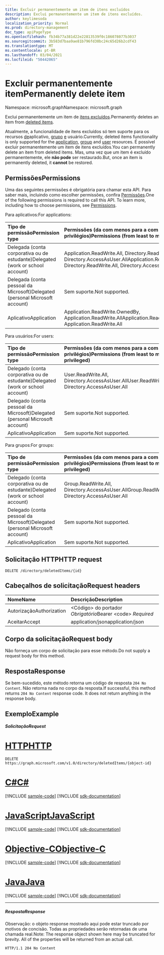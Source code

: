 ```yaml
---
title: Excluir permanentemente um item de itens excluídos
description: Exclui permanentemente um item de itens excluídos.
author: keylimesoda
localization_priority: Normal
ms.prod: directory-management
doc_type: apiPageType
ms.openlocfilehash: fb34b77a381d22e22813539f0c186078077b3037
ms.sourcegitcommit: 3b583d7baa9ae81b796fd30bc24c65d26b2cdf43
ms.translationtype: MT
ms.contentlocale: pt-BR
ms.lasthandoff: 03/04/2021
ms.locfileid: "50442065"
---
```

# <a name="permanently-delete-item"></a><span data-ttu-id="a742a-103">Excluir permanentemente item</span><span class="sxs-lookup"><span data-stu-id="a742a-103">Permanently delete item</span></span>

<span data-ttu-id="a742a-104">Namespace: microsoft.graph</span><span class="sxs-lookup"><span data-stu-id="a742a-104">Namespace: microsoft.graph</span></span>

<span data-ttu-id="a742a-105">Exclui permanentemente um item de [itens excluídos](../resources/directory.md).</span><span class="sxs-lookup"><span data-stu-id="a742a-105">Permanently deletes an item from [deleted items](../resources/directory.md).</span></span>

<span data-ttu-id="a742a-106">Atualmente, a funcionalidade de itens excluídos só tem suporte para os recursos [de](../resources/application.md)aplicativo, [grupo](../resources/group.md) [e](../resources/user.md) usuário.</span><span class="sxs-lookup"><span data-stu-id="a742a-106">Currently, deleted items functionality is only supported for the [application](../resources/application.md), [group](../resources/group.md) and [user](../resources/user.md) resources.</span></span> <span data-ttu-id="a742a-107">É possível excluir permanentemente um item de itens excluídos.</span><span class="sxs-lookup"><span data-stu-id="a742a-107">You can permanently delete an item from deleted items.</span></span> <span data-ttu-id="a742a-108">Mas, uma vez que um item é excluído permanentemente, ele **não pode** ser restaurado.</span><span class="sxs-lookup"><span data-stu-id="a742a-108">But, once an item is permanently deleted, it **cannot** be restored.</span></span>

## <a name="permissions"></a><span data-ttu-id="a742a-109">Permissões</span><span class="sxs-lookup"><span data-stu-id="a742a-109">Permissions</span></span>
<span data-ttu-id="a742a-p102">Uma das seguintes permissões é obrigatória para chamar esta API. Para saber mais, incluindo como escolher permissões, confira [Permissões](/graph/permissions-reference).</span><span class="sxs-lookup"><span data-stu-id="a742a-p102">One of the following permissions is required to call this API. To learn more, including how to choose permissions, see [Permissions](/graph/permissions-reference).</span></span>

<span data-ttu-id="a742a-112">Para aplicativos:</span><span class="sxs-lookup"><span data-stu-id="a742a-112">For applications:</span></span>

|<span data-ttu-id="a742a-113">Tipo de permissão</span><span class="sxs-lookup"><span data-stu-id="a742a-113">Permission type</span></span>      | <span data-ttu-id="a742a-114">Permissões (da com menos para a com mais privilégios)</span><span class="sxs-lookup"><span data-stu-id="a742a-114">Permissions (from least to most privileged)</span></span>              |
|:--------------------|:---------------------------------------------------------|
|<span data-ttu-id="a742a-115">Delegada (conta corporativa ou de estudante)</span><span class="sxs-lookup"><span data-stu-id="a742a-115">Delegated (work or school account)</span></span> | <span data-ttu-id="a742a-116">Application.ReadWrite.All, Directory.ReadWrite.All, Directory.AccessAsUser.All</span><span class="sxs-lookup"><span data-stu-id="a742a-116">Application.ReadWrite.All, Directory.ReadWrite.All, Directory.AccessAsUser.All</span></span>    |
|<span data-ttu-id="a742a-117">Delegada (conta pessoal da Microsoft)</span><span class="sxs-lookup"><span data-stu-id="a742a-117">Delegated (personal Microsoft account)</span></span> | <span data-ttu-id="a742a-118">Sem suporte.</span><span class="sxs-lookup"><span data-stu-id="a742a-118">Not supported.</span></span>    |
|<span data-ttu-id="a742a-119">Aplicativo</span><span class="sxs-lookup"><span data-stu-id="a742a-119">Application</span></span> | <span data-ttu-id="a742a-120">Application.ReadWrite.OwnedBy, Application.ReadWrite.All</span><span class="sxs-lookup"><span data-stu-id="a742a-120">Application.ReadWrite.OwnedBy, Application.ReadWrite.All</span></span> |

<span data-ttu-id="a742a-121">Para usuários:</span><span class="sxs-lookup"><span data-stu-id="a742a-121">For users:</span></span>

|<span data-ttu-id="a742a-122">Tipo de permissão</span><span class="sxs-lookup"><span data-stu-id="a742a-122">Permission type</span></span>      | <span data-ttu-id="a742a-123">Permissões (da com menos para a com mais privilégios)</span><span class="sxs-lookup"><span data-stu-id="a742a-123">Permissions (from least to most privileged)</span></span>              |
|:--------------------|:---------------------------------------------------------|
|<span data-ttu-id="a742a-124">Delegado (conta corporativa ou de estudante)</span><span class="sxs-lookup"><span data-stu-id="a742a-124">Delegated (work or school account)</span></span> | <span data-ttu-id="a742a-125">User.ReadWrite.All, Directory.AccessAsUser.All</span><span class="sxs-lookup"><span data-stu-id="a742a-125">User.ReadWrite.All, Directory.AccessAsUser.All</span></span> |
|<span data-ttu-id="a742a-126">Delegado (conta pessoal da Microsoft)</span><span class="sxs-lookup"><span data-stu-id="a742a-126">Delegated (personal Microsoft account)</span></span> | <span data-ttu-id="a742a-127">Sem suporte.</span><span class="sxs-lookup"><span data-stu-id="a742a-127">Not supported.</span></span> |
|<span data-ttu-id="a742a-128">Aplicativo</span><span class="sxs-lookup"><span data-stu-id="a742a-128">Application</span></span> | <span data-ttu-id="a742a-129">Sem suporte.</span><span class="sxs-lookup"><span data-stu-id="a742a-129">Not supported.</span></span> |

<span data-ttu-id="a742a-130">Para grupos:</span><span class="sxs-lookup"><span data-stu-id="a742a-130">For groups:</span></span>

|<span data-ttu-id="a742a-131">Tipo de permissão</span><span class="sxs-lookup"><span data-stu-id="a742a-131">Permission type</span></span>      | <span data-ttu-id="a742a-132">Permissões (da com menos para a com mais privilégios)</span><span class="sxs-lookup"><span data-stu-id="a742a-132">Permissions (from least to most privileged)</span></span>              |
|:--------------------|:---------------------------------------------------------|
|<span data-ttu-id="a742a-133">Delegado (conta corporativa ou de estudante)</span><span class="sxs-lookup"><span data-stu-id="a742a-133">Delegated (work or school account)</span></span> | <span data-ttu-id="a742a-134">Group.ReadWrite.All, Directory.AccessAsUser.All</span><span class="sxs-lookup"><span data-stu-id="a742a-134">Group.ReadWrite.All, Directory.AccessAsUser.All</span></span> |
|<span data-ttu-id="a742a-135">Delegado (conta pessoal da Microsoft)</span><span class="sxs-lookup"><span data-stu-id="a742a-135">Delegated (personal Microsoft account)</span></span> | <span data-ttu-id="a742a-136">Sem suporte.</span><span class="sxs-lookup"><span data-stu-id="a742a-136">Not supported.</span></span>    |
|<span data-ttu-id="a742a-137">Aplicativo</span><span class="sxs-lookup"><span data-stu-id="a742a-137">Application</span></span> | <span data-ttu-id="a742a-138">Sem suporte.</span><span class="sxs-lookup"><span data-stu-id="a742a-138">Not supported.</span></span> |

## <a name="http-request"></a><span data-ttu-id="a742a-139">Solicitação HTTP</span><span class="sxs-lookup"><span data-stu-id="a742a-139">HTTP request</span></span>
<!-- { "blockType": "ignored" } -->
```http
DELETE /directory/deletedItems/{id}
```
## <a name="request-headers"></a><span data-ttu-id="a742a-140">Cabeçalhos de solicitação</span><span class="sxs-lookup"><span data-stu-id="a742a-140">Request headers</span></span>
| <span data-ttu-id="a742a-141">Nome</span><span class="sxs-lookup"><span data-stu-id="a742a-141">Name</span></span>       | <span data-ttu-id="a742a-142">Descrição</span><span class="sxs-lookup"><span data-stu-id="a742a-142">Description</span></span>|
|:---------------|:----------|
| <span data-ttu-id="a742a-143">Autorização</span><span class="sxs-lookup"><span data-stu-id="a742a-143">Authorization</span></span>  | <span data-ttu-id="a742a-144">&lt;Código&gt; do portador *Obrigatório*</span><span class="sxs-lookup"><span data-stu-id="a742a-144">Bearer &lt;code&gt; *Required*</span></span>|
| <span data-ttu-id="a742a-145">Aceitar</span><span class="sxs-lookup"><span data-stu-id="a742a-145">Accept</span></span>  | <span data-ttu-id="a742a-146">application/json</span><span class="sxs-lookup"><span data-stu-id="a742a-146">application/json</span></span> |

## <a name="request-body"></a><span data-ttu-id="a742a-147">Corpo da solicitação</span><span class="sxs-lookup"><span data-stu-id="a742a-147">Request body</span></span>
<span data-ttu-id="a742a-148">Não forneça um corpo de solicitação para esse método.</span><span class="sxs-lookup"><span data-stu-id="a742a-148">Do not supply a request body for this method.</span></span>

## <a name="response"></a><span data-ttu-id="a742a-149">Resposta</span><span class="sxs-lookup"><span data-stu-id="a742a-149">Response</span></span>

<span data-ttu-id="a742a-p103">Se bem-sucedido, este método retorna um código de resposta `204 No Content`. Não retorna nada no corpo da resposta.</span><span class="sxs-lookup"><span data-stu-id="a742a-p103">If successful, this method returns `204 No Content` response code. It does not return anything in the response body.</span></span>

## <a name="example"></a><span data-ttu-id="a742a-152">Exemplo</span><span class="sxs-lookup"><span data-stu-id="a742a-152">Example</span></span>
##### <a name="request"></a><span data-ttu-id="a742a-153">Solicitação</span><span class="sxs-lookup"><span data-stu-id="a742a-153">Request</span></span>


# <a name="http"></a>[<span data-ttu-id="a742a-154">HTTP</span><span class="sxs-lookup"><span data-stu-id="a742a-154">HTTP</span></span>](#tab/http)
<!-- {
  "blockType": "request",
  "name": "delete_directory"
}-->
```http
DELETE https://graph.microsoft.com/v1.0/directory/deletedItems/{object-id}
```
# <a name="c"></a>[<span data-ttu-id="a742a-155">C#</span><span class="sxs-lookup"><span data-stu-id="a742a-155">C#</span></span>](#tab/csharp)
[!INCLUDE [sample-code](../includes/snippets/csharp/delete-directory-csharp-snippets.md)]
[!INCLUDE [sdk-documentation](../includes/snippets/snippets-sdk-documentation-link.md)]

# <a name="javascript"></a>[<span data-ttu-id="a742a-156">JavaScript</span><span class="sxs-lookup"><span data-stu-id="a742a-156">JavaScript</span></span>](#tab/javascript)
[!INCLUDE [sample-code](../includes/snippets/javascript/delete-directory-javascript-snippets.md)]
[!INCLUDE [sdk-documentation](../includes/snippets/snippets-sdk-documentation-link.md)]

# <a name="objective-c"></a>[<span data-ttu-id="a742a-157">Objective-C</span><span class="sxs-lookup"><span data-stu-id="a742a-157">Objective-C</span></span>](#tab/objc)
[!INCLUDE [sample-code](../includes/snippets/objc/delete-directory-objc-snippets.md)]
[!INCLUDE [sdk-documentation](../includes/snippets/snippets-sdk-documentation-link.md)]

# <a name="java"></a>[<span data-ttu-id="a742a-158">Java</span><span class="sxs-lookup"><span data-stu-id="a742a-158">Java</span></span>](#tab/java)
[!INCLUDE [sample-code](../includes/snippets/java/delete-directory-java-snippets.md)]
[!INCLUDE [sdk-documentation](../includes/snippets/snippets-sdk-documentation-link.md)]

---

##### <a name="response"></a><span data-ttu-id="a742a-159">Resposta</span><span class="sxs-lookup"><span data-stu-id="a742a-159">Response</span></span>
<span data-ttu-id="a742a-p104">Observação: o objeto response mostrado aqui pode estar truncado por motivos de concisão. Todas as propriedades serão retornadas de uma chamada real.</span><span class="sxs-lookup"><span data-stu-id="a742a-p104">Note: The response object shown here may be truncated for brevity. All of the properties will be returned from an actual call.</span></span>
<!-- {
  "blockType": "response",
  "truncated": true
} -->
```http
HTTP/1.1 204 No Content
```

<!-- uuid: 8fcb5dbc-d5aa-4681-8e31-b001d5168d79
2015-10-25 14:57:30 UTC -->
<!-- {
  "type": "#page.annotation",
  "description": "Delete directory",
  "keywords": "",
  "section": "documentation",
  "tocPath": "",
  "suppressions": [
  ]
}-->

